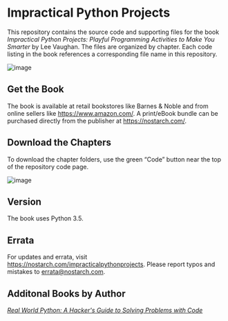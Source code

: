 # Impractical Python Projects

This repository contains the source code and supporting files for the book *Impractical Python Projects: Playful
Programming Activities to Make You Smarter* by Lee Vaughan. The files are organized by chapter. Each code listing in the
book references a corresponding file name in this repository.

![image](https://user-images.githubusercontent.com/31315095/86491992-2382a380-bd32-11ea-82c2-e26febc82187.png)

## Get the Book

The book is available at retail bookstores like Barnes & Noble and from online sellers like https://www.amazon.com/.
A print/eBook bundle can be purchased directly from the publisher at https://nostarch.com/.

## Download the Chapters

To download the chapter folders, use the green “Code” button near the top of the repository code page.

![image](https://user-images.githubusercontent.com/31315095/86492104-9c81fb00-bd32-11ea-97d0-96efd5863c49.png)

## Version

The book uses Python 3.5.

## Errata

For updates and errata, visit https://nostarch.com/impracticalpythonprojects. Please report typos and mistakes to
errata@nostarch.com.

## Additonal Books by Author

[*Real World Python: A Hacker's Guide to Solving Problems with Code*](https://nostarch.com/real-world-python)
